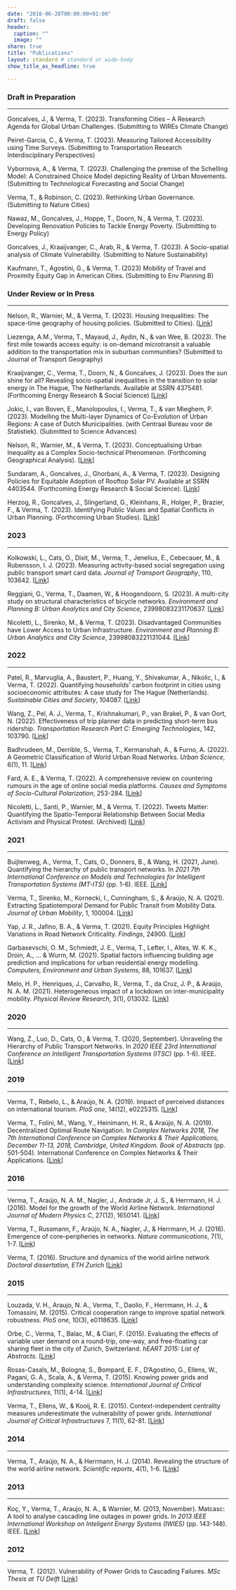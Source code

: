 ```yaml
---
date: "2018-06-28T00:00:00+01:00"
draft: false
header:
  caption: ""
  image: ""
share: true
title: "Publications"
layout: standard # standard or wide-body
show_title_as_headline: true

---
```


### Draft in Preparation

***
Goncalves, J., & Verma, T. (2023). Transforming Cities – A Research Agenda for Global Urban Challenges. (Submitting to WIREs Climate Change)

Peiret-Garcia, C., & Verma, T. (2023). Measuring Tailored Accessibility using Time Surveys. (Submitting to Transportation Research Interdisciplinary Perspectives)

Vybornova, A., & Verma, T. (2023). Challenging the premise of the Schelling Model: A Constrained Choice Model depicting Reality of Urban Movements. (Submitting to Technological Forecasting and Social Change)

Verma, T., & Robinson, C. (2023). Rethinking Urban Governance. (Submitting to Nature Cities)

Nawaz, M., Goncalves, J., Hoppe, T., Doorn, N., & Verma, T. (2023). Developing Renovation Policies to Tackle Energy Poverty. (Submitting to Energy Policy)

Goncalves, J., Kraaijvanger, C., Arab, R., & Verma, T. (2023). A Socio-spatial analysis of Climate Vulnerability. (Submitting to Nature Sustainability)

Kaufmann, T., Agostini, G., & Verma, T. (2023) Mobility of Travel and Proximity Equity Gap in American Cities. (Submitting to Env Planning B)

### Under Review or In Press

***
Nelson, R., Warnier, M., & Verma, T. (2023). Housing Inequalities: The space-time geography of housing policies. (Submitted to Cities).
[[Link](https://papers.ssrn.com/sol3/papers.cfm?abstract_id=4478174)]

Liezenga, A.M., Verma, T., Mayaud, J., Aydin, N., & van Wee, B. (2023). The first mile towards access equity: is on-demand microtransit a valuable addition to the transportation mix in suburban communities? (Submitted to Journal of Transport Geography)

Kraaijvanger, C., Verma, T., Doorn, N., & Goncalves, J. (2023). Does the sun shine for all? Revealing socio-spatial inequalities in the transition to solar energy in The Hague, The Netherlands. Available at SSRN 4375481.(Forthcoming Energy Research & Social Science) 
[[Link](https://papers.ssrn.com/sol3/papers.cfm?abstract_id=4375481)]

Jokic, I., van Boven, E., Manolopoulos, I., Verma, T., & van Mieghem, P. (2023). Modelling the Multi-layer Dynamics of Co-Evolution of Urban Regions: A case of Dutch Municipalities. (with Centraal Bureau voor de Statistiek). (Submitted to Science Advances)

Nelson, R., Warnier, M., & Verma, T. (2023). Conceptualising Urban Inequality as a Complex Socio-technical Phenomenon. (Forthcoming Geographical Analysis). [[Link](https://zenodo.org/record/7308300)]

Sundaram, A., Goncalves, J., Ghorbani, A., & Verma, T. (2023). Designing Policies for Equitable Adoption of Rooftop Solar PV. Available at SSRN 4403544. (Forthcoming Energy Research & Social Science).
[[Link](https://papers.ssrn.com/sol3/papers.cfm?abstract_id=4403544)]

Herzog, R., Goncalves, J., Slingerland, G., Kleinhans, R., Holger, P., Brazier, F., & Verma, T. (2023). Identifying Public Values and Spatial Conflicts in Urban Planning. (Forthcoming Urban Studies).
[[Link](https://arxiv.org/abs/2207.04719)]

### 2023

***
Kolkowski, L., Cats, O., Dixit, M., Verma, T., Jenelius, E., Cebecauer, M., & Rubensson, I. J. (2023). Measuring activity-based social segregation using public transport smart card data. *Journal of Transport Geography*, 110, 103642. 
[[Link](https://www.sciencedirect.com/science/article/pii/S096669232300114X)]

Reggiani, G., Verma, T., Daamen, W., & Hoogendoorn, S. (2023). A multi-city study on structural characteristics of bicycle networks. *Environment and Planning B: Urban Analytics and City Science*, 23998083231170637. 
[[Link](https://journals.sagepub.com/doi/full/10.1177/23998083231170637)]

Nicoletti, L., Sirenko, M., & Verma, T. (2023). Disadvantaged Communities have Lower Access to Urban Infrastructure. *Environment and Planning B: Urban Analytics and City Science*, 23998083221131044.
[[Link](https://journals.sagepub.com/doi/full/10.1177/23998083221131044)]

### 2022

***
Patel, R., Marvuglia, A., Baustert, P., Huang, Y., Shivakumar, A., Nikolic, I., & Verma, T. (2022). Quantifying households’ carbon footprint in cities using socioeconomic attributes: A case study for The Hague (Netherlands). *Sustainable Cities and Society*, 104087.
[[Link](https://www.sciencedirect.com/science/article/abs/pii/S2210670722004048)]

Wang, Z., Pel, A. J., Verma, T., Krishnakumari, P., van Brakel, P., & van Oort, N. (2022). Effectiveness of trip planner data in predicting short-term bus ridership. *Transportation Research Part C: Emerging Technologies*, 142, 103790.
[[Link](https://www.sciencedirect.com/science/article/pii/S0968090X22002170)]

Badhrudeen, M., Derrible, S., Verma, T., Kermanshah, A., & Furno, A. (2022). A Geometric Classification of World Urban Road Networks. *Urban Science*, 6(1), 11.
[[Link](https://www.mdpi.com/2413-8851/6/1/11)]

Fard, A. E., & Verma, T. (2022). A comprehensive review on countering rumours in the age of online social media platforms. *Causes and Symptoms of Socio-Cultural Polarization*, 253-284.
[[Link](https://link.springer.com/chapter/10.1007/978-981-16-5268-4_11)]

Nicoletti, L., Santi, P., Warnier, M., & Verma, T. (2022). Tweets Matter: Quantifying the Spatio-Temporal Relationship Between Social Media Activism and Physical Protest. (Archived) 
[[Link](https://assets.researchsquare.com/files/rs-1488943/v1/a2997fb2-113e-4adf-bd68-6b2b0dc2ae43.pdf?c=1662025464)]

### 2021

***
Buijtenweg, A., Verma, T., Cats, O., Donners, B., & Wang, H. (2021, June). Quantifying the hierarchy of public transport networks. In *2021 7th International Conference on Models and Technologies for Intelligent Transportation Systems (MT-ITS)* (pp. 1-6). IEEE.
[[Link]](https://ieeexplore.ieee.org/abstract/document/9529271/)

Verma, T., Sirenko, M., Kornecki, I., Cunningham, S., & Araújo, N. A. (2021). Extracting Spatiotemporal Demand for Public Transit from Mobility Data. *Journal of Urban Mobility*, 1, 100004.
[[Link](https://www.sciencedirect.com/science/article/pii/S2667091721000042)]

Yap, J. R., Jafino, B. A., & Verma, T. (2021). Equity Principles Highlight Variations in Road Network Criticality. *Findings*, 24900.
[[Link](https://findingspress.org/article/24900-equity-principles-highlight-variations-in-road-network-criticality)]

Garbasevschi, O. M., Schmiedt, J. E., Verma, T., Lefter, I., Altes, W. K. K., Droin, A., ... & Wurm, M. (2021). Spatial factors influencing building age prediction and implications for urban residential energy modelling. *Computers, Environment and Urban Systems*, 88, 101637.
[[Link](https://www.sciencedirect.com/science/article/pii/S0198971521000442)]

Melo, H. P., Henriques, J., Carvalho, R., Verma, T., da Cruz, J. P., & Araújo, N. A. M. (2021). Heterogeneous impact of a lockdown on inter-municipality mobility. *Physical Review Research*, 3(1), 013032.
[[Link](https://journals.aps.org/prresearch/abstract/10.1103/PhysRevResearch.3.013032)]

### 2020

***
Wang, Z., Luo, D., Cats, O., & Verma, T. (2020, September). Unraveling the Hierarchy of Public Transport Networks. In *2020 IEEE 23rd International Conference on Intelligent Transportation Systems (ITSC)* (pp. 1-6). IEEE.
[[Link](https://ieeexplore.ieee.org/abstract/document/9294342/)]

### 2019

***
Verma, T., Rebelo, L., & Araújo, N. A. (2019). Impact of perceived distances on international tourism. *PloS one*, 14(12), e0225315.
[[Link](https://journals.plos.org/plosone/article?id=10.1371/journal.pone.0225315)]

Verma, T., Folini, M., Wang, Y., Heinimann, H. R., & Araújo, N. A. (2019). Decentralized Optimal Route Navigation. In *Complex Networks 2018, The 7th International Conference on Complex Networks & Their Applications, December 11-13, 2018, Cambridge, United Kingdom. Book of Abstracts* (pp. 501-504). International Conference on Complex Networks & Their Applications.
[[Link](https://www.research-collection.ethz.ch/bitstream/handle/20.500.11850/314649/1/extended_abstract_final.pdf)]

### 2016

***
Verma, T., Araújo, N. A. M., Nagler, J., Andrade Jr, J. S., & Herrmann, H. J. (2016). Model for the growth of the World Airline Network. *International Journal of Modern Physics C*, 27(12), 1650141.
[[Link](https://www.worldscientific.com/doi/abs/10.1142/S0129183116501412)]

Verma, T., Russmann, F., Araújo, N. A., Nagler, J., & Herrmann, H. J. (2016). Emergence of core–peripheries in networks. *Nature communications*, 7(1), 1-7.
[[Link](https://www.nature.com/articles/ncomms10441)]

Verma, T. (2016). Structure and dynamics of the world airline network *Doctoral dissertation, ETH Zurich*
[[Link](https://www.research-collection.ethz.ch/bitstream/handle/20.500.11850/155408/1/eth-48552-01.pdf)]

### 2015

***
Louzada, V. H., Araujo, N. A., Verma, T., Daolio, F., Herrmann, H. J., & Tomassini, M. (2015). Critical cooperation range to improve spatial network robustness. *PloS one*, 10(3), e0118635.
[[Link](https://journals.plos.org/plosone/article?id=10.1371/journal.pone.0118635)]

Orbe, C., Verma, T., Balac, M., & Ciari, F. (2015). Evaluating the effects of variable user demand on a round-trip, one-way, and free-floating car sharing fleet in the city of Zurich, Switzerland. *hEART 2015: List of Abstracts*.
[[Link](https://www.semanticscholar.org/paper/Evaluating-the-effects-of-variable-user-demand-on-a-Orbe-Verma/942748132c173e7d63d4b5a15ab258120d6f80c0?p2df)]

Rosas-Casals, M., Bologna, S., Bompard, E. F., D’Agostino, G., Ellens, W., Pagani, G. A., Scala, A., & Verma, T. (2015). Knowing power grids and understanding complexity science. *International Journal of Critical Infrastructures*, 11(1), 4-14.
[[Link](https://www.inderscienceonline.com/doi/abs/10.1504/IJCIS.2015.067399)]

Verma, T., Ellens, W., & Kooij, R. E. (2015). Context-independent centrality measures underestimate the vulnerability of power grids. *International Journal of Critical Infrastructures* 7, 11(1), 62-81.
[[Link](https://www.inderscienceonline.com/doi/abs/10.1504/IJCIS.2015.067398)]

### 2014

***
Verma, T., Araújo, N. A., & Herrmann, H. J. (2014). Revealing the structure of the world airline network. *Scientific reports*, 4(1), 1-6.
[[Link](https://www.nature.com/articles/srep05638)]

### 2013

***
Koç, Y., Verma, T., Araujo, N. A., & Warnier, M. (2013, November). Matcasc: A tool to analyse cascading line outages in power grids. In *2013 IEEE International Workshop on Inteligent Energy Systems (IWIES)* (pp. 143-148). IEEE.
[[Link](https://ieeexplore.ieee.org/abstract/document/6698576)]

### 2012

***
Verma, T. (2012). Vulnerability of Power Grids to Cascading Failures. *MSc Thesis at TU Delft*
[[Link](https://repository.tudelft.nl/islandora/object/uuid:9780faf8-81e0-4f9f-b5c6-6848393be4d1)]
